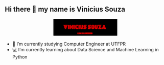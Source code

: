 ## Hi there 👋 my name is Vinicius Souza

<p align="center">
  <img src="/bannergit.png" width="200" >
</p>

- 🚀 I’m currently studying Computer Engineer at UTFPR
- 💻 I’m currently learning about Data Science and Machine Learning in Python
 
<!--
**Vineasouza/Vineasouza** is a ✨ _special_ ✨ repository because its `README.md` (this file) appears on your GitHub profile.

Here are some ideas to get you started:
- ...
- 🌱 I’m currently learning ...
- 👯 I’m looking to collaborate on ...
- 🤔 I’m looking for help with ...
- 💬 Ask me about ...
- 📫 How to reach me: ...
- 😄 Pronouns: ...
- ⚡ Fun fact: ...
-->
